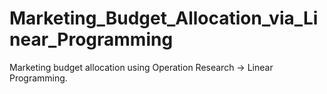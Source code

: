 # Marketing_Budget_Allocation_via_Linear_Programming
Marketing budget allocation using Operation Research -> Linear Programming. 
